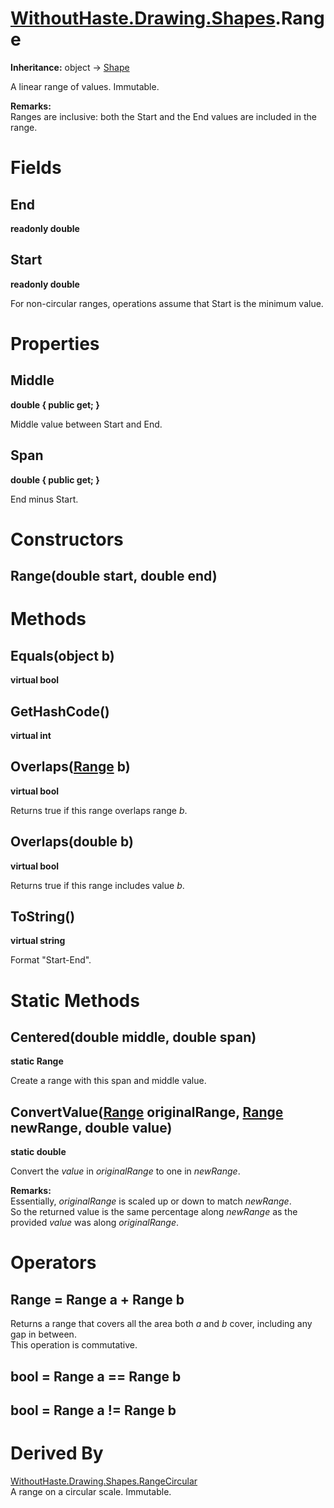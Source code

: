 # [WithoutHaste.Drawing.Shapes](TableOfContents.WithoutHaste.Drawing.Shapes.md).Range

**Inheritance:** object → [Shape](WithoutHaste.Drawing.Shapes.Shape.md)  

A linear range of values. Immutable.  

**Remarks:**  
Ranges are inclusive: both the Start and the End values are included in the range.  

# Fields

## End

**readonly double**  

## Start

**readonly double**  

For non-circular ranges, operations assume that Start is the minimum value.  

# Properties

## Middle

**double { public get; }**  

Middle value between Start and End.  

## Span

**double { public get; }**  

End minus Start.  

# Constructors

## Range(double start, double end)

# Methods

## Equals(object b)

**virtual bool**  

## GetHashCode()

**virtual int**  

## Overlaps([Range](WithoutHaste.Drawing.Shapes.Range.md) b)

**virtual bool**  

Returns true if this range overlaps range _b_.  

## Overlaps(double b)

**virtual bool**  

Returns true if this range includes value _b_.  

## ToString()

**virtual string**  

Format "Start-End".  

# Static Methods

## Centered(double middle, double span)

**static Range**  

Create a range with this span and middle value.  

## ConvertValue([Range](WithoutHaste.Drawing.Shapes.Range.md) originalRange, [Range](WithoutHaste.Drawing.Shapes.Range.md) newRange, double value)

**static double**  

Convert the _value_ in _originalRange_ to one in _newRange_.  

**Remarks:**  
Essentially, _originalRange_ is scaled up or down to match _newRange_.  
So the returned value is the same percentage along _newRange_ as the provided _value_ was along _originalRange_.  

# Operators

## Range = Range a + Range b

Returns a range that covers all the area both _a_ and _b_ cover, including any gap in between.  
This operation is commutative.  

## bool = Range a == Range b

## bool = Range a != Range b

# Derived By

[WithoutHaste.Drawing.Shapes.RangeCircular](WithoutHaste.Drawing.Shapes.RangeCircular.md)  
A range on a circular scale. Immutable.  

